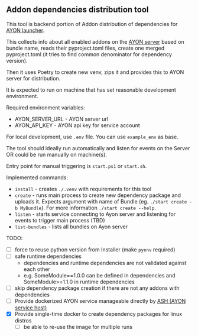 Addon dependencies distribution tool
------------------------------------

This tool is backend portion of Addon distribution of dependencies for [AYON launcher](https://github.com/ynput/ayon-launcher).

This collects info about all enabled addons on the [AYON server](https://github.com/ynput/ayon-docker) based on bundle name, reads their
pyproject.toml files, create one merged pyproject.toml (it tries to find common denominator for dependency version).

Then it uses Poetry to create new venv, zips it and provides this to AYON server for distribution.

It is expected to run on machine that has set reasonable development environment.

Required environment variables:
- AYON_SERVER_URL - AYON server url
- AYON_API_KEY - AYON api key for service account

For local development, use `.env` file. You can use `example_env` as base.

The tool should ideally run automatically and listen for events on the Server OR could be run manually on machine(s).

Entry point for manual triggering is `start.ps1` or `start.sh`.

Implemented commands:
- `install` - creates `./.venv` with requirements for this tool
- `create` - runs main process to create new dependency package and uploads it. Expects argument with name of Bundle (eg. `./start create -b MyBundle`). For more information `./start create --help`.
- `listen` - starts service connecting to Ayon server and listening for events to trigger main process (TBD)
- `list-bundles` - lists all bundles on Ayon server

TODO:
- [ ] force to reuse python version from Installer (make `pyenv` required)
- [ ] safe runtime dependencies
    - dependencies and runtime dependencies are not validated against each other
    - e.g. SomeModule==1.0.0 can be defined in dependencies and SomeModule>=1.1.0 in runtime dependencies
- [ ] skip dependency package creation if there are not any addons with dependencies
- [ ] Provide dockerized AYON service manageable directly by [ASH (AYON service host)](https://github.com/ynput/ash)
- [X] Provide single-time docker to create dependency packages for linux distros
    - [ ] be able to re-use the image for multiple runs
